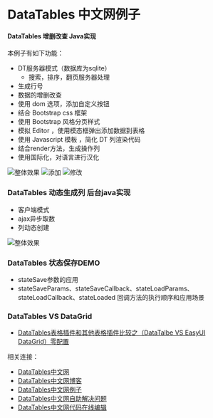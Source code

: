 # DataTables 中文网例子
####  DataTables 增删改查 Java实现

本例子有如下功能：
- DT服务器模式（数据库为sqlite）
    - 搜索，排序，翻页服务器处理
- 生成行号
- 数据的增删改查
- 使用 dom 选项，添加自定义按钮
- 结合 Bootstrap css 框架
- 使用 Bootstrap 风格分页样式
- 模拟 Editor ，使用模态框弹出添加数据到表格
- 使用 Javascript 模板 ，简化 DT 列渲染代码
- 结合render方法，生成操作列
- 使用国际化，对语言进行汉化

![整体效果](https://github.com/ssy341/datatabes_cn_example_curd_java/blob/master/images/demo1.png)
![添加](https://github.com/ssy341/datatabes_cn_example_curd_java/blob/master/images/demo2.png)
![修改](https://github.com/ssy341/datatabes_cn_example_curd_java/blob/master/images/demo3.png)


### DataTables 动态生成列 后台java实现

- 客户端模式
- ajax异步取数
- 列动态创建

![整体效果](https://github.com/ssy341/datatabes_cn_example_curd_java/blob/master/images/demo4.gif)

### DataTables 状态保存DEMO

- stateSave参数的应用
- stateSaveParams、stateSaveCallback、stateLoadParams、stateLoadCallback、stateLoaded 回调方法的执行顺序和应用场景

### DataTables VS DataGrid

- [DataTables表格插件和其他表格插件比较之（DataTalbe VS EasyUI DataGrid）零配置](http://datatables.club/blog/2016/10/22/dataTables-vs-another-table-of-plugin-easyui-datagrid-zero-configuration.html)


相关连接：
- [DataTables中文网](http://datatables.club)
- [DataTables中文网博客](http://datatables.club/blog)
- [DataTables中文网例子](http://datatables.club/example)
- [DataTables中文网自助解决问题](http://datatables.club/example/diy.html)
- [DataTables中文网代码在线编辑](http://code.datatables.club)